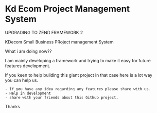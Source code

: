 Kd Ecom Project Management System
============================


UPGRADING TO ZEND FRAMEWORK 2

KDecom Small Business PRoject management System

What i am doing now?? 

I am mainly developing a framework and trying to make it easy for future features development.

If you keen to help building this giant project in that case here is a lot way you can help us.

    - If you have any idea regarding any features please share with us.
    - Help in development
    - share with your friends about this Github project.

Thanks
